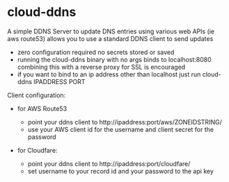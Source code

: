 # cloud-ddns
A simple DDNS Server to update DNS entries using various web APIs (ie aws route53) 
allows you to use a standard DDNS client to send updates 

 - zero configuration required no secrets stored or saved
 - running the cloud-ddns binary with no args binds to localhost:8080 combining this with a reverse proxy for SSL is encouraged
 - if you want to bind to an ip address other than localhost just run cloud-ddns IPADDRESS PORT 

Client configuration: 
 - for AWS Route53
   - point your ddns client to http://ipaddress:port/aws/ZONEIDSTRING/
   - use your AWS client id for the username and client secret for the password
  
 - for Cloudfare: 
   - point your ddns client to http://ipaddress:port/cloudfare/
   - set username to your record id and your password to the api key 
